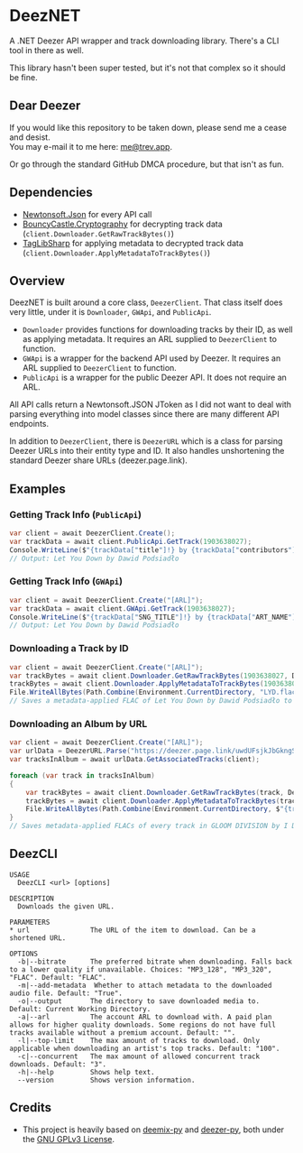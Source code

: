 # DeezNET
A .NET Deezer API wrapper and track downloading library. There's a CLI tool in there as well.

This library hasn't been super tested, but it's not that complex so it should be fine.

## Dear Deezer
If you would like this repository to be taken down, please send me a cease and desist.<br>
You may e-mail it to me here: [me@trev.app](mailto:me@trev.app).

Or go through the standard GitHub DMCA procedure, but that isn't as fun.

## Dependencies
- [Newtonsoft.Json](https://www.nuget.org/packages/Newtonsoft.Json) for every API call
- [BouncyCastle.Cryptography](https://www.nuget.org/packages/BouncyCastle.Cryptography) for decrypting track data (`client.Downloader.GetRawTrackBytes()`)
- [TagLibSharp](https://www.nuget.org/packages/TagLibSharp) for applying metadata to decrypted track data (`client.Downloader.ApplyMetadataToTrackBytes()`)

## Overview
DeezNET is built around a core class, `DeezerClient`. That class itself does very little, under it is `Downloader`, `GWApi`, and `PublicApi`.
- `Downloader` provides functions for downloading tracks by their ID, as well as applying metadata. It requires an ARL supplied to `DeezerClient` to function.
- `GWApi` is a wrapper for the backend API used by Deezer. It requires an ARL supplied to `DeezerClient` to function.
- `PublicApi` is a wrapper for the public Deezer API. It does not require an ARL.

All API calls return a Newtonsoft.JSON JToken as I did not want to deal with parsing everything into model classes since there are many different API endpoints.

In addition to `DeezerClient`, there is `DeezerURL` which is a class for parsing Deezer URLs into their entity type and ID. It also handles unshortening the standard Deezer share URLs (deezer.page.link).

## Examples

### Getting Track Info (`PublicApi`)
```cs
var client = await DeezerClient.Create();
var trackData = await client.PublicApi.GetTrack(1903638027);
Console.WriteLine($"{trackData["title"]!} by {trackData["contributors"]!.First()["name"]!}");
// Output: Let You Down by Dawid Podsiadło
```

### Getting Track Info (`GWApi`)
```cs
var client = await DeezerClient.Create("[ARL]");
var trackData = await client.GWApi.GetTrack(1903638027);
Console.WriteLine($"{trackData["SNG_TITLE"]!} by {trackData["ART_NAME"]!}");
// Output: Let You Down by Dawid Podsiadło
```

### Downloading a Track by ID
```cs
var client = await DeezerClient.Create("[ARL]");
var trackBytes = await client.Downloader.GetRawTrackBytes(1903638027, DeezNET.Data.Bitrate.FLAC);
trackBytes = await client.Downloader.ApplyMetadataToTrackBytes(1903638027, trackBytes); // if you want metadata
File.WriteAllBytes(Path.Combine(Environment.CurrentDirectory, "LYD.flac"), trackBytes);
// Saves a metadata-applied FLAC of Let You Down by Dawid Podsiadło to your current working directory
```

### Downloading an Album by URL
```cs
var client = await DeezerClient.Create("[ARL]");
var urlData = DeezerURL.Parse("https://deezer.page.link/uwdUFsjkJbGkngSm7"); // this is a short URL, can also be a full one like "https://www.deezer.com/us/album/548556802"
var tracksInAlbum = await urlData.GetAssociatedTracks(client);

foreach (var track in tracksInAlbum)
{
    var trackBytes = await client.Downloader.GetRawTrackBytes(track, DeezNET.Data.Bitrate.FLAC);
    trackBytes = await client.Downloader.ApplyMetadataToTrackBytes(track, trackBytes); // if you want metadata
    File.WriteAllBytes(Path.Combine(Environment.CurrentDirectory, $"{track}.flac"), trackBytes);
}
// Saves metadata-applied FLACs of every track in GLOOM DIVISION by I DONT KNOW HOW BUT THEY FOUND ME to your current working directory
```

## DeezCLI
```
USAGE
  DeezCLI <url> [options]

DESCRIPTION
  Downloads the given URL.

PARAMETERS
* url               The URL of the item to download. Can be a shortened URL.

OPTIONS
  -b|--bitrate      The preferred bitrate when downloading. Falls back to a lower quality if unavailable. Choices: "MP3_128", "MP3_320", "FLAC". Default: "FLAC".
  -m|--add-metadata  Whether to attach metadata to the downloaded audio file. Default: "True".
  -o|--output       The directory to save downloaded media to. Default: Current Working Directory.
  -a|--arl          The account ARL to download with. A paid plan allows for higher quality downloads. Some regions do not have full tracks available without a premium account. Default: "".
  -l|--top-limit    The max amount of tracks to download. Only applicable when downloading an artist's top tracks. Default: "100".
  -c|--concurrent   The max amount of allowed concurrent track downloads. Default: "3".
  -h|--help         Shows help text.
  --version         Shows version information.
```

## Credits
- This project is heavily based on [deemix-py](https://gitlab.com/RemixDev/deemix-py) and [deezer-py](https://gitlab.com/RemixDev/deezer-py), both under the [GNU GPLv3 License](https://gitlab.com/RemixDev/deemix-py/-/blob/main/LICENSE.txt).